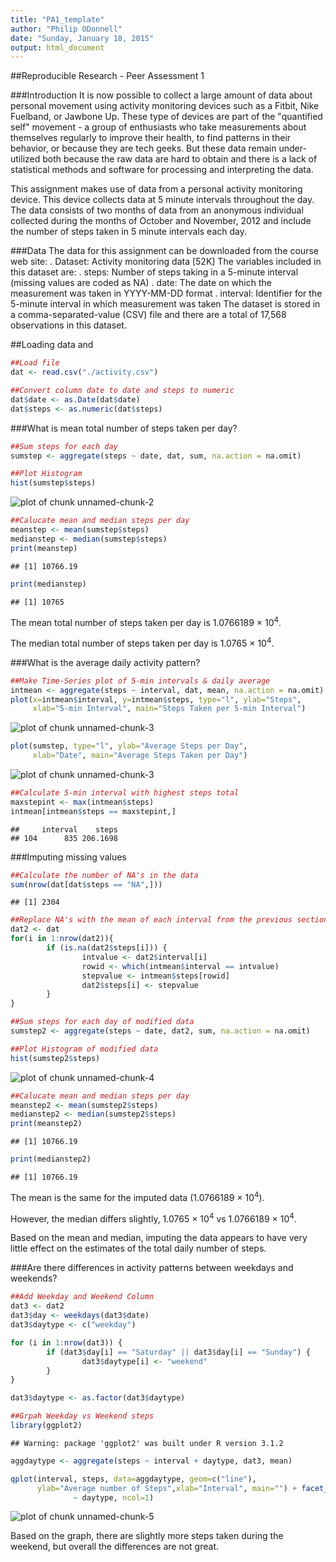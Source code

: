 ```yaml
---
title: "PA1_template"
author: "Philip ODonnell"
date: "Sunday, January 18, 2015"
output: html_document
---
```


##Reproducible Research - Peer Assessment 1

###Introduction
It is now possible to collect a large amount of data about personal movement using activity monitoring devices such as a Fitbit, Nike Fuelband, or Jawbone Up. These type of devices are part of the "quantified self" movement - a group of enthusiasts who take measurements about themselves regularly to improve their health, to find patterns in their behavior, or because they are tech geeks. But these data remain under-utilized both because the raw data are hard to obtain and there is a lack of statistical methods and software for processing and interpreting the data.

This assignment makes use of data from a personal activity monitoring device. This device collects data at 5 minute intervals throughout the day. The data consists of two months of data from an anonymous individual collected during the months of October and November, 2012 and include the number of steps taken in 5 minute intervals each day.

###Data
The data for this assignment can be downloaded from the course web site:
.        Dataset: Activity monitoring data [52K]
The variables included in this dataset are:
.	steps: Number of steps taking in a 5-minute interval (missing values are coded as NA)
.	date: The date on which the measurement was taken in YYYY-MM-DD format
.	interval: Identifier for the 5-minute interval in which measurement was taken
The dataset is stored in a comma-separated-value (CSV) file and there are a total of 17,568 observations in this dataset.

##Loading data and 

```r
##Load file
dat <- read.csv("./activity.csv")

##Convert column date to date and steps to numeric
dat$date <- as.Date(dat$date)
dat$steps <- as.numeric(dat$steps)
```

###What is mean total number of steps taken per day?

```r
##Sum steps for each day
sumstep <- aggregate(steps ~ date, dat, sum, na.action = na.omit)

##Plot Histogram
hist(sumstep$steps)
```

![plot of chunk unnamed-chunk-2](figure/unnamed-chunk-2-1.png) 

```r
##Calucate mean and median steps per day
meanstep <- mean(sumstep$steps)
medianstep <- median(sumstep$steps)
print(meanstep)
```

```
## [1] 10766.19
```

```r
print(medianstep)
```

```
## [1] 10765
```
The mean total number of steps taken per day is 1.0766189 &times; 10<sup>4</sup>.

The median total number of steps taken per day is 1.0765 &times; 10<sup>4</sup>.

###What is the average daily activity pattern?

```r
##Make Time-Series plot of 5-min intervals & daily average
intmean <- aggregate(steps ~ interval, dat, mean, na.action = na.omit)
plot(x=intmean$interval, y=intmean$steps, type="l", ylab="Steps", 
     xlab="5-min Interval", main="Steps Taken per 5-min Interval")
```

![plot of chunk unnamed-chunk-3](figure/unnamed-chunk-3-1.png) 

```r
plot(sumstep, type="l", ylab="Average Steps per Day", 
     xlab="Date", main="Average Steps Taken per Day")
```

![plot of chunk unnamed-chunk-3](figure/unnamed-chunk-3-2.png) 

```r
##Calculate 5-min interval with highest steps total
maxstepint <- max(intmean$steps)
intmean[intmean$steps == maxstepint,]
```

```
##     interval    steps
## 104      835 206.1698
```

###Imputing missing values

```r
##Calculate the number of NA's in the data
sum(nrow(dat[dat$steps == "NA",]))
```

```
## [1] 2304
```

```r
##Replace NA's with the mean of each interval from the previous section
dat2 <- dat
for(i in 1:nrow(dat2)){
        if (is.na(dat2$steps[i])) {
                intvalue <- dat2$interval[i]
                rowid <- which(intmean$interval == intvalue)
                stepvalue <- intmean$steps[rowid]
                dat2$steps[i] <- stepvalue
        }
}

##Sum steps for each day of modified data
sumstep2 <- aggregate(steps ~ date, dat2, sum, na.action = na.omit)

##Plot Histogram of modified data
hist(sumstep2$steps)
```

![plot of chunk unnamed-chunk-4](figure/unnamed-chunk-4-1.png) 

```r
##Calucate mean and median steps per day
meanstep2 <- mean(sumstep2$steps)
medianstep2 <- median(sumstep2$steps)
print(meanstep2)
```

```
## [1] 10766.19
```

```r
print(medianstep2)
```

```
## [1] 10766.19
```

The mean is the same for the imputed data (1.0766189 &times; 10<sup>4</sup>).

However, the median differs slightly, 1.0765 &times; 10<sup>4</sup> vs 1.0766189 &times; 10<sup>4</sup>.

Based on the mean and median, imputing the data appears to have very little effect on the estimates of the total daily number of steps.

###Are there differences in activity patterns between weekdays and weekends?

```r
##Add Weekday and Weekend Column
dat3 <- dat2
dat3$day <- weekdays(dat3$date)
dat3$daytype <- c("weekday")

for (i in 1:nrow(dat3)) {
        if (dat3$day[i] == "Saturday" || dat3$day[i] == "Sunday") {
                dat3$daytype[i] <- "weekend"
        }
}

dat3$daytype <- as.factor(dat3$daytype)

##Grpah Weekday vs Weekend steps
library(ggplot2)
```

```
## Warning: package 'ggplot2' was built under R version 3.1.2
```

```r
aggdaytype <- aggregate(steps ~ interval + daytype, dat3, mean)

qplot(interval, steps, data=aggdaytype, geom=c("line"), 
      ylab="Average number of Steps",xlab="Interval", main="") + facet_wrap(
              ~ daytype, ncol=1)
```

![plot of chunk unnamed-chunk-5](figure/unnamed-chunk-5-1.png) 

Based on the graph, there are slightly more steps taken during the weekend, but overall the differences are not great.
